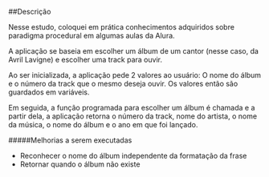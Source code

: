 ##Descrição

Nesse estudo, coloquei em prática conhecimentos adquiridos sobre paradigma procedural em algumas aulas da Alura. 

A aplicação se baseia em escolher um álbum de um cantor (nesse caso, da Avril Lavigne) e escolher uma track para ouvir.

Ao ser inicializada, a aplicação pede 2 valores ao usuário: O nome do álbum e o número da track que o mesmo deseja ouvir. Os valores então são guardados em variáveis.

Em seguida, a função programada para escolher um álbum é chamada e a partir dela, 
a aplicação retorna o número da track, nome do artista, o nome da música, o nome do álbum e o ano em que foi lançado.

#####Melhorias a serem executadas

- Reconhecer o nome do álbum independente da formatação da frase
- Retornar quando o álbum não existe
